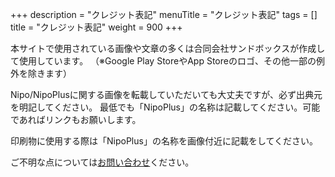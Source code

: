 +++
description = "クレジット表記"
menuTitle = "クレジット表記"
tags = []
title = "クレジット表記"
weight = 900
+++


本サイトで使用されている画像や文章の多くは合同会社サンドボックスが作成して使用しています。
（※Google Play StoreやApp Storeのロゴ、その他一部の例外を除きます）

Nipo/NipoPlusに関する画像を転載していただいても大丈夫ですが、必ず出典元を明記してください。
最低でも「NipoPlus」の名称は記載してください。可能であればリンクもお願いします。

印刷物に使用する際は「NipoPlus」の名称を画像付近に記載をしてください。

ご不明な点については[お問い合わせ](/system/inquery/)ください。
